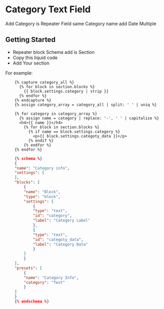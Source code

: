 # Category Text Field

Add Category is Repeater Field same Category name add Date Multiple

## Getting Started

- Repeater block Schema add is Section 
- Copy this liquid code 
- Add Your section

For example:


```liquid Liquid
    {% capture category_all %}
      {% for block in section.blocks %}
        {{ block.settings.category | strip }}
      {% endfor %}
    {% endcapture %}
    {% assign category_array = category_all | split: ' ' | uniq %}
    
    {% for category in category_array %}
      {% assign name = category | replace: '-', ' ' | capitalize %}
      <h4>{{ name }}</h4>
        {% for block in section.blocks %}
          {% if name == block.settings.category %}
            <p>{{ block.settings.categoty_data }}</p>
          {% endif %}
        {% endfor %}
    {% endfor %}
```
```JSON JSON
    {% schema %}
    {
    "name": "Category info",
    "settings": [
    ],
    "blocks": [
        {
        "name": "Block",
        "type": "block",
        "settings": [
            {
            "type": "text",
            "id": "category",
            "label": "Category Label"
            },
            {
            "type": "text",
            "id": "categoty_data",
            "label": "Category Data"
            }
        ]
        }
    ],
    "presets": [
        {
        "name": "Category Info",
        "category": "Text"
        }
    ]
    }
    {% endschema %}
```
